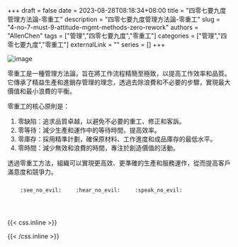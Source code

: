 +++ 
draft = false
date = 2023-08-28T08:18:34+08:00
title = "四零七要九度管理方法論-零重工"
description = "四零七要九度管理方法論-零重工"
slug = "4-no-7-must-9-attitude-mgmt-methods-zero-rework"
authors = "AllenChen"
tags = ["管理","四零七要九度","零重工"]
categories = ["管理","四零七要九度","零重工"]
externalLink = ""
series = []
+++

![image](/images/post/A-rabbit-with-big-blue-eyes-learning-management-books-to-avoid-reworking-with-Van-Gogh-style.jpeg)

零重工是一種管理方法論，旨在將工作流程精簡至極致，以提高工作效率和品質。它傳承了精益生產和進銷存管理的理念，透過去除浪費和不必要的步驟，實現最大價值和最小浪費的平衡。

零重工的核心原則是：

1. 零缺陷：追求品質卓越，以避免不必要的重工、修正和客訴。
2. 零等待：減少生產和運作中的等待時間，提高效率。
3. 零庫存：採用精準計劃，確保原材料、工作進度和成品庫存的最低水平。
4. 零時間：減少無效和浪費的時間，專注於創造價值的活動。

透過零重工方法，組織可以實現更高效、更準確的生產和服務運作，從而提高客戶滿意度和競爭力。

<p><span class="nowrap"><span class="emojify">🙈</span> <code>:see_no_evil:</code></span>  <span class="nowrap"><span class="emojify">🙉</span> <code>:hear_no_evil:</code></span>  <span class="nowrap"><span class="emojify">🙊</span> <code>:speak_no_evil:</code></span></p>
<br>
    

{{< css.inline >}}
<style>
.emojify {
	font-family: Apple Color Emoji, Segoe UI Emoji, NotoColorEmoji, Segoe UI Symbol, Android Emoji, EmojiSymbols;
	font-size: 2rem;
	vertical-align: middle;
}
@media screen and (max-width:650px) {
  .nowrap {
    display: block;
    margin: 25px 0;
  }
}
</style>
{{< /css.inline >}}
